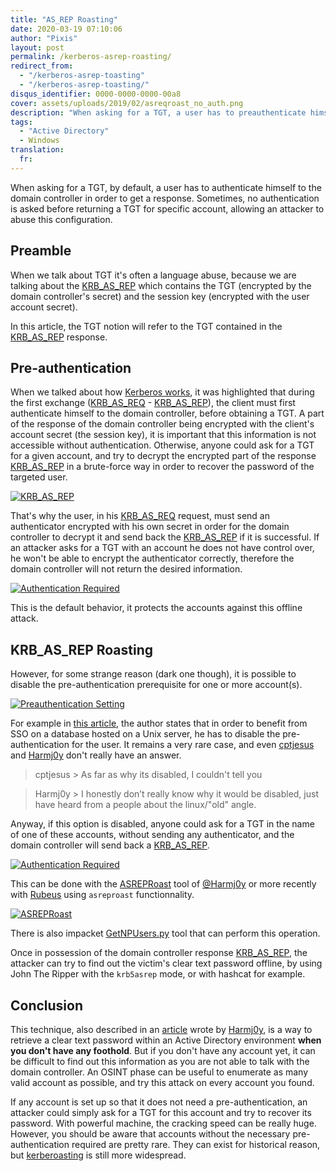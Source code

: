 ```yaml
---
title: "AS_REP Roasting"
date: 2020-03-19 07:10:06
author: "Pixis"
layout: post
permalink: /kerberos-asrep-roasting/
redirect_from:
  - "/kerberos-asrep-toasting"
  - "/kerberos-asrep-toasting/"
disqus_identifier: 0000-0000-0000-00a8
cover: assets/uploads/2019/02/asreqroast_no_auth.png
description: "When asking for a TGT, a user has to preauthenticate himself to the domain controller in order to get a response. If preauthentication is disabled, this account is vulnerable to as_rep roasting attack."
tags:
  - "Active Directory"
  - Windows
translation:
  fr: 
---
```


When asking for a TGT, by default, a user has to authenticate himself to the domain controller in order to get a response. Sometimes, no authentication is asked before returning a TGT for specific account, allowing an attacker to abuse this configuration.

<!--more-->

## Preamble

When we talk about TGT it's often a language abuse, because we are talking about the [KRB_AS_REP](/kerberos/#krb_tgs_rep) which contains the TGT (encrypted by the domain controller's secret) and the session key (encrypted with the user account secret).

In this article, the TGT notion will refer to the TGT contained in the [KRB_AS_REP](/kerberos/#krb_tgs_rep) response.

## Pre-authentication

When we talked about how [Kerberos works](/kerberos), it was highlighted that during the first exchange ([KRB_AS_REQ](/kerberos/#krb_tgs_req) - [KRB_AS_REP](/kerberos/#krb_tgs_rep)), the client must first authenticate himself to the domain controller, before obtaining a TGT. A part of the response of the domain controller being encrypted with the client's account secret (the session key), it is important that this information is not accessible without authentication. Otherwise, anyone could ask for a TGT for a given account, and try to decrypt the encrypted part of the response [KRB_AS_REP](/kerberos/#krb_tgs_rep) in a brute-force way in order to recover the password of the targeted user.

[![KRB_AS_REP](/assets/uploads/2018/05/asrep.png)](/assets/uploads/2018/05/asrep.png)

That's why the user, in his [KRB_AS_REQ](/kerberos/#krb_tgs_req) request, must send an authenticator encrypted with his own secret in order for the domain controller to decrypt it and send back the [KRB_AS_REP](/kerberos/#krb_tgs_rep) if it is successful. If an attacker asks for a TGT with an account he does not have control over, he won't be able to encrypt the authenticator correctly, therefore the domain controller will not return the desired information.

[![Authentication Required](/assets/uploads/2019/02/asreqroast_auth.png)](/assets/uploads/2019/02/asreqroast_auth.png)

This is the default behavior, it protects the accounts against this offline attack.

## KRB_AS_REP Roasting

However, for some strange reason (dark one though), it is possible to disable the pre-authentication prerequisite for one or more account(s).

[![Preauthentication Setting](/assets/uploads/2019/02/preauthsettings.png)](/assets/uploads/2019/02/preauthsettings.png)

For example in [this article](https://laurentschneider.com/wordpress/2014/01/the-long-long-route-to-kerberos.html), the author states that in order to benefit from SSO on a database hosted on a Unix server, he has to disable the pre-authentication for the user. It remains a very rare case, and even [cptjesus](https://twitter.com/cptjesus) and [Harmj0y](https://twitter.com/harmj0y) don't really have an answer.

> cptjesus > As far as why its disabled, I couldn't tell you

> Harmj0y > I honestly don’t really know why it would be disabled, just have heard from a people about the linux/"old" angle.

Anyway, if this option is disabled, anyone could ask for a TGT in the name of one of these accounts, without sending any authenticator, and the domain controller will send back a [KRB_AS_REP](/kerberos/#krb_tgs_rep).

[![Authentication Required](/assets/uploads/2019/02/asreqroast_no_auth.png)](/assets/uploads/2019/02/asreqroast_no_auth.png)

This can be done with the [ASREPRoast](https://github.com/HarmJ0y/ASREPRoast) tool of [@Harmj0y](https://twitter.com/harmj0y) or more recently with [Rubeus](https://github.com/GhostPack/Rubeus#asreproast) using `asreproast` functionnality.

[![ASREPRoast](/assets/uploads/2019/02/attackasrep.png)](/assets/uploads/2019/02/attackasrep.png)

There is also impacket [GetNPUsers.py](https://github.com/SecureAuthCorp/impacket/blob/master/examples/GetNPUsers.py) tool that can perform this operation.

Once in possession of the domain controller response [KRB_AS_REP](/kerberos/#krb_tgs_rep), the attacker can try to find out the victim's clear text password offline, by using John The Ripper with the `krb5asrep` mode, or with hashcat for example.

## Conclusion

This technique, also described in an [article](https://www.harmj0y.net/blog/activedirectory/roasting-as-reps/) wrote by [Harmj0y](https://twitter.com/harmj0y), is a way to retrieve a clear text password within an Active Directory environment **when you don't have any foothold**. But if you don't have any account yet, it can be difficult to find out this information as you are not able to talk with the domain controller. An OSINT phase can be useful to enumerate as many valid account as possible, and try this attack on every account you found.

If any account is set up so that it does not need a pre-authentication, an attacker could simply ask for a TGT for this account and try to recover its password. With powerful machine, the cracking speed can be really huge. However, you should be aware that accounts without the necessary pre-authentication required are pretty rare. They can exist for historical reason, but [kerberoasting](/kerberoasting) is still more widespread.
